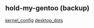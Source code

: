 ## hold-my-gentoo (backup) <img alt="" align="right" src="https://badges.pufler.dev/visits/owl4ce/hold-my-gentoo?style=flat-square&label=&color=fa74b2&logo=GitHub&logoColor=white&labelColor=373e4d"/>

[kernel_config](https://github.com/owl4ce/yin-x86_64)
[desktop_dots](https://github.com/owl4ce/dotfiles)
